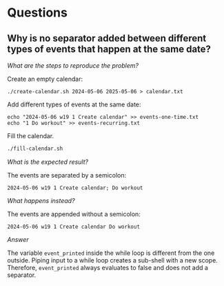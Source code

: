 # Questions

## Why is no separator added between different types of events that happen at the same date?

_What are the steps to reproduce the problem?_

Create an empty calendar:

```
./create-calendar.sh 2024-05-06 2025-05-06 > calendar.txt
```

Add different types of events at the same date:

```
echo "2024-05-06 w19 1 Create calendar" >> events-one-time.txt
echo "1 Do workout" >> events-recurring.txt
```

Fill the calendar.

```bash
./fill-calendar.sh
```

_What is the expected result?_

The events are separated by a semicolon:

```
2024-05-06 w19 1 Create calendar; Do workout
```

_What happens instead?_

The events are appended without a semicolon:

```
2024-05-06 w19 1 Create calendar Do workout
```

_Answer_

The variable `event_printed` inside the while loop is different from the one outside. Piping input to a while loop creates a sub-shell with a new scope. Therefore, `event_printed` always evaluates to false and does not add a separator.
